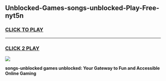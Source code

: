 
## Unblocked-Games-songs-unblocked-Play-Free-nyt5n
<h3>
<a href="https://premium76.site?title=songs-unblocked&ref=23A">CLICK TO PLAY</a></h3>
<hr>

<h3>
<a href="https://premium76.site?title=songs-unblocked&ref=23A">CLICK 2 PLAY</a>
  
</h3>

<a href="https://premium76.site?title=songs-unblocked&ref=23A"><img src="https://clearcache.store/games.png"></a>


**songs-unblocked games unblocked: Your Gateway to Fun and Accessible Online Gaming**
